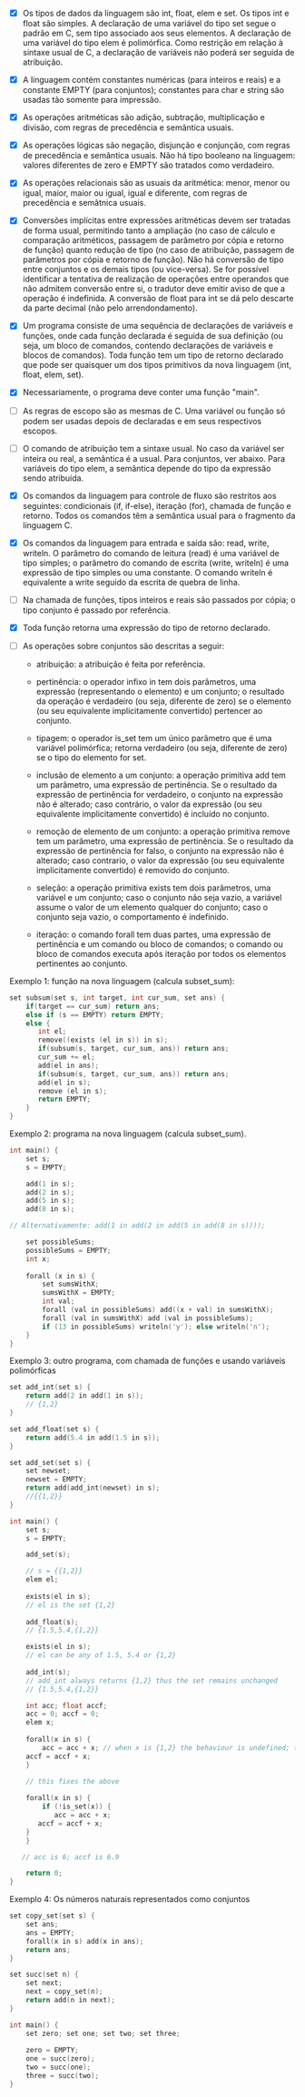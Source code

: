 

- [X] Os tipos de dados da linguagem são int, float, elem e set. Os tipos int e float são simples. A declaração de uma variável do tipo set segue o padrão em C, sem tipo associado aos seus elementos. A declaração de uma variável do tipo elem é polimórfica. Como restrição em relação à sintaxe usual de C, a declaração de variáveis não poderá ser seguida de atribuição.

- [X] A linguagem contém constantes numéricas (para inteiros e reais) e a constante EMPTY (para conjuntos); constantes para char e string são usadas tão somente para impressão.

- [X] As operações aritméticas são adição, subtração, multiplicação e divisão, com regras de precedência e semântica usuais.

- [X] As operações lógicas são negação, disjunção e conjunção, com regras de precedência e semântica usuais. Não há tipo booleano na linguagem: valores diferentes de zero e EMPTY são tratados como verdadeiro.

- [X] As operações relacionais são as usuais da aritmética: menor, menor ou igual, maior, maior ou igual, igual e diferente, com regras de precedência e semâtnica usuais.

- [X] Conversões implícitas entre expressões aritméticas devem ser tratadas de forma usual, permitindo tanto a ampliação (no caso de cálculo e comparação aritméticos, passagem de parâmetro por cópia e retorno de função) quanto redução de tipo (no caso de atribuição, passagem de parâmetros por cópia e retorno de função). Não há conversão de tipo entre conjuntos e os demais tipos (ou vice-versa). Se for possível identificar a tentativa de realização de operações entre operandos que não admitem conversão entre si, o tradutor deve emitir aviso de que a operação é indefinida. A conversão de float para int se dá pelo descarte da parte decimal (não pelo arrendondamento).

- [X] Um programa consiste de uma sequência de declarações de variáveis e funções, onde cada função declarada é seguida de sua definição (ou seja, um bloco de comandos, contendo declarações de variáveis e blocos de comandos). Toda função tem um tipo de retorno declarado que pode ser quaisquer um dos tipos primitivos da nova linguagem (int, float, elem, set).

- [X] Necessariamente, o programa deve conter uma função "main".

- [ ] As regras de escopo são as mesmas de C. Uma variável ou função só podem ser usadas depois de declaradas e em seus respectivos escopos.

- [ ] O comando de atribuição tem a sintaxe usual. No caso da variável ser inteira ou real, a semântica é a usual. Para conjuntos, ver abaixo. Para variáveis do tipo elem, a semântica depende do tipo da expressão sendo atribuída.

- [X] Os comandos da linguagem para controle de fluxo são restritos aos seguintes: condicionais (if, if-else), iteração (for), chamada de função e retorno. Todos os comandos têm a semântica usual para o fragmento da linguagem C.

- [X] Os comandos da linguagem para entrada e saída são: read, write, writeln. O parâmetro do comando de leitura (read) é uma variável de tipo simples; o parâmetro do comando de escrita (write, writeln) é uma expressão de tipo simples ou uma constante. O comando writeln é equivalente a write seguido da escrita de quebra de linha.

- [ ] Na chamada de funções, tipos inteiros e reais são passados por cópia; o tipo conjunto é passado por referência.

- [X] Toda função retorna uma expressão do tipo de retorno declarado.

- [ ] As operações sobre conjuntos são descritas a seguir:

  - atribuição: a atribuição é feita por referência.

  - pertinência: o operador infixo in tem dois parâmetros, uma expressão (representando o elemento) e um conjunto; o resultado da operação é verdadeiro (ou seja, diferente de zero) se o elemento (ou seu equivalente implicitamente convertido) pertencer ao conjunto.

  - tipagem: o operador is_set tem um único parâmetro que é uma variável polimórfica; retorna verdadeiro (ou seja, diferente de zero) se o tipo do elemento for set.

  - inclusão de elemento a um conjunto: a operação primitiva add tem um parâmetro, uma expressão de pertinência. Se o resultado da expressão de pertinência for verdadeiro, o conjunto na expressão não é alterado; caso contrário, o valor da expressão (ou seu equivalente implicitamente convertido) é incluído no conjunto.

  - remoção de elemento de um conjunto: a operação primitiva remove tem um parâmetro, uma expressão de pertinência. Se o resultado da expressão de pertinência for falso, o conjunto na expressão não é alterado; caso contrario, o valor da expressão (ou seu equivalente implicitamente convertido) é removido do conjunto.

  - seleção: a operação primitiva exists tem dois parâmetros, uma variável e um conjunto; caso o conjunto não seja vazio, a variável assume o valor de um elemento qualquer do conjunto; caso o conjunto seja vazio, o comportamento é indefinido.

  - iteração: o comando forall tem duas partes, uma expressão de pertinência e um comando ou bloco de comandos; o comando ou bloco de comandos executa após iteração por todos os elementos pertinentes ao conjunto.

Exemplo 1: função na nova linguagem (calcula subset_sum):

```cpp
set subsum(set s, int target, int cur_sum, set ans) {
    if(target == cur_sum) return ans;
    else if (s == EMPTY) return EMPTY;
    else {
       int el;
       remove((exists (el in s)) in s);
       if(subsum(s, target, cur_sum, ans)) return ans;
       cur_sum += el;
       add(el in ans);
       if(subsum(s, target, cur_sum, ans)) return ans;
       add(el in s);
       remove (el in s);
       return EMPTY;
    }
}
```

Exemplo 2: programa na nova linguagem (calcula subset_sum).

```cpp
int main() {
    set s;
    s = EMPTY;

    add(1 in s);
    add(2 in s);
    add(5 in s);
    add(8 in s);

// Alternativamente: add(1 in add(2 in add(5 in add(8 in s))));

    set possibleSums;
    possibleSums = EMPTY;
    int x;
    
    forall (x in s) {
        set sumsWithX;   
        sumsWithX = EMPTY;
        int val;
        forall (val in possibleSums) add((x + val) in sumsWithX);
        forall (val in sumsWithX) add (val in possibleSums);
        if (13 in possibleSums) writeln('y'); else writeln('n');
    }
}
```

Exemplo 3: outro programa, com chamada de funções e usando variáveis polimórficas

```cpp
set add_int(set s) {
    return add(2 in add(1 in s));
    // {1,2}
}

set add_float(set s) {
    return add(5.4 in add(1.5 in s));
}

set add_set(set s) {
    set newset;
    newset = EMPTY;
    return add(add_int(newset) in s);
    //{{1,2}}
}

int main() {
    set s;
    s = EMPTY;

    add_set(s);

    // s = {{1,2}}
    elem el;
    
    exists(el in s);
    // el is the set {1,2}
    
    add_float(s);
    // {1.5,5.4,{1,2}}

    exists(el in s);
    // el can be any of 1.5, 5.4 or {1,2}
   
    add_int(s);
    // add_int always returns {1,2} thus the set remains unchanged
    // {1.5,5.4,{1,2}}

    int acc; float accf;
    acc = 0; accf = 0;
    elem x;
    
    forall(x in s) {
        acc = acc + x; // when x is {1,2} the behaviour is undefined; this may raise an exception at runtime
    accf = accf + x;
    }

    // this fixes the above
    
    forall(x in s) {
        if (!is_set(x)) {
           acc = acc + x;
       accf = accf + x;
    }   
    }

   // acc is 6; accf is 6.9

    return 0;
}
```

Exemplo 4: Os números naturais representados como conjuntos


```cpp
set copy_set(set s) {
    set ans;
    ans = EMPTY;
    forall(x in s) add(x in ans);
    return ans;
}

set succ(set n) {
    set next;
    next = copy_set(n);
    return add(n in next);
}

int main() {
    set zero; set one; set two; set three;
   
    zero = EMPTY;
    one = succ(zero);
    two = succ(one);
    three = succ(two);
}
```
